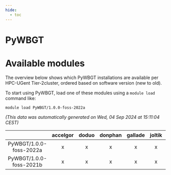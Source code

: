 ```yaml
---
hide:
  - toc
---
```


PyWBGT
======

# Available modules


The overview below shows which PyWBGT installations are available per HPC-UGent Tier-2cluster, ordered based on software version (new to old).

To start using PyWBGT, load one of these modules using a `module load` command like:

```shell
module load PyWBGT/1.0.0-foss-2022a
```

*(This data was automatically generated on Wed, 04 Sep 2024 at 15:11:04 CEST)*  

| |accelgor|doduo|donphan|gallade|joltik|shinx|skitty|
| :---: | :---: | :---: | :---: | :---: | :---: | :---: | :---: |
|PyWBGT/1.0.0-foss-2022a|x|x|x|x|x|-|x|
|PyWBGT/1.0.0-foss-2021b|x|x|x|x|x|-|x|
